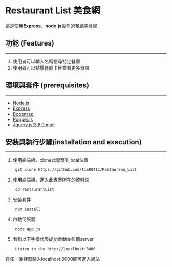 # Restaurant List 美食網
這是使用**Express**、**node.js**製作的餐廳美食網

## 功能 (Features)
***
1. 使用者可以輸入名稱搜尋特定餐廳
2. 使用者可以點擊餐廳卡片查看更多資訊

## 環境與套件 (prerequisites)
***
* [Node.js](https://nodejs.org/en/)
* [Express](https://expressjs.com/)
* [Bootstrap](https://getbootstrap.com/docs/4.6/getting-started/introduction/)
* [Popper.js](https://popper.js.org/)
* [Jquery.js(3.6.0.min)](https://jquery.com/)

## 安裝與執行步驟(installation and execution)
***
1. 使用終端機，clone此專案到local位置


        git clone https://github.com/tim80411/Restaurean_List

2. 使用終端機，進入此專案所在的資料夾


        cd restaurantList

3. 安裝套件


        npm install
4. 啟動伺服器


        node app.js
5. 看到以下字樣代表成功啟動並監聽server


        Listen to the http://localhost:3000

在任一瀏覽器輸入localhost:3000即可進入網站


